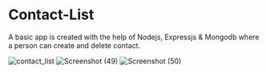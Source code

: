 # Contact-List

A basic app is created with the help of Nodejs, Expressjs & Mongodb where a person can create and delete contact.

![contact_list](https://user-images.githubusercontent.com/44298479/93882963-87e44c00-fcfe-11ea-82f8-ba4ef3fb74d6.gif)
![Screenshot (49)](https://user-images.githubusercontent.com/44298479/93882979-8c106980-fcfe-11ea-95db-1d7c271cd0d7.png)
![Screenshot (50)](https://user-images.githubusercontent.com/44298479/93882985-8ca90000-fcfe-11ea-9891-604023ab58c2.png)
